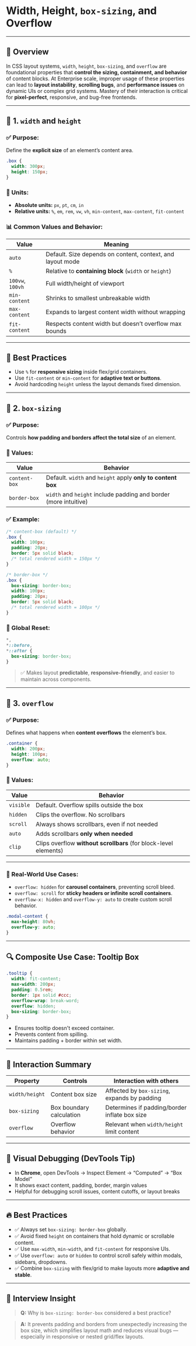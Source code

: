 
# **Width, Height, `box-sizing`, and Overflow**

---

## 🎯 Overview

In CSS layout systems, `width`, `height`, `box-sizing`, and `overflow` are foundational properties that **control the sizing, containment, and behavior** of content blocks. At Enterprise scale, improper usage of these properties can lead to **layout instability**, **scrolling bugs**, and **performance issues** on dynamic UIs or complex grid systems. Mastery of their interaction is critical for **pixel-perfect**, responsive, and bug-free frontends.

---

## 🔹 1. `width` and `height`

### ✅ Purpose:

Define the **explicit size** of an element’s content area.

```css
.box {
  width: 300px;
  height: 150px;
}
```

### 📌 Units:

* **Absolute units:** `px`, `pt`, `cm`, `in`
* **Relative units:** `%`, `em`, `rem`, `vw`, `vh`, `min-content`, `max-content`, `fit-content`

### 📊 Common Values and Behavior:

| Value            | Meaning                                                    |
| ---------------- | ---------------------------------------------------------- |
| `auto`           | Default. Size depends on content, context, and layout mode |
| `%`              | Relative to **containing block** (`width` or `height`)     |
| `100vw`, `100vh` | Full width/height of viewport                              |
| `min-content`    | Shrinks to smallest unbreakable width                      |
| `max-content`    | Expands to largest content width without wrapping          |
| `fit-content`    | Respects content width but doesn’t overflow max bounds     |

---

## 🧠 Best Practices

* Use `%` for **responsive sizing** inside flex/grid containers.
* Use `fit-content` or `min-content` for **adaptive text or buttons**.
* Avoid hardcoding `height` unless the layout demands fixed dimension.

---

## 🔹 2. `box-sizing`

### ✅ Purpose:

Controls **how padding and borders affect the total size** of an element.

### 📐 Values:

| Value         | Behavior                                                         |
| ------------- | ---------------------------------------------------------------- |
| `content-box` | Default. `width` and `height` apply **only to content box**      |
| `border-box`  | `width` and `height` include padding and border (more intuitive) |

### ✅ Example:

```css
/* content-box (default) */
.box {
  width: 100px;
  padding: 20px;
  border: 5px solid black;
  /* total rendered width = 150px */
}

/* border-box */
.box {
  box-sizing: border-box;
  width: 100px;
  padding: 20px;
  border: 5px solid black;
  /* total rendered width = 100px */
}
```

### 🧠 Global Reset:

```css
*,
*::before,
*::after {
  box-sizing: border-box;
}
```

> ✅ Makes layout **predictable**, **responsive-friendly**, and easier to maintain across components.

---

## 🔹 3. `overflow`

### ✅ Purpose:

Defines what happens when **content overflows** the element’s box.

```css
.container {
  width: 200px;
  height: 100px;
  overflow: auto;
}
```

### 🔧 Values:

| Value     | Behavior                                                         |
| --------- | ---------------------------------------------------------------- |
| `visible` | Default. Overflow spills outside the box                         |
| `hidden`  | Clips the overflow. No scrollbars                                |
| `scroll`  | Always shows scrollbars, even if not needed                      |
| `auto`    | Adds scrollbars **only when needed**                             |
| `clip`    | Clips overflow **without scrollbars** (for block-level elements) |

---

### 🧪 Real-World Use Cases:

* `overflow: hidden` for **carousel containers**, preventing scroll bleed.
* `overflow: scroll` for **sticky headers or infinite scroll containers**.
* `overflow-x: hidden` and `overflow-y: auto` to create custom scroll behavior.

```css
.modal-content {
  max-height: 80vh;
  overflow-y: auto;
}
```

---

## 🔍 Composite Use Case: Tooltip Box

```css
.tooltip {
  width: fit-content;
  max-width: 200px;
  padding: 0.5rem;
  border: 1px solid #ccc;
  overflow-wrap: break-word;
  overflow: hidden;
  box-sizing: border-box;
}
```

* Ensures tooltip doesn't exceed container.
* Prevents content from spilling.
* Maintains padding + border within set width.

---

## 🧠 Interaction Summary

| Property       | Controls                 | Interaction with others                       |
| -------------- | ------------------------ | --------------------------------------------- |
| `width/height` | Content box size         | Affected by `box-sizing`, expands by padding  |
| `box-sizing`   | Box boundary calculation | Determines if padding/border inflate box size |
| `overflow`     | Overflow behavior        | Relevant when `width/height` limit content    |

---

## 📐 Visual Debugging (DevTools Tip)

* In **Chrome**, open DevTools → Inspect Element → “Computed” → “Box Model”
* It shows exact content, padding, border, margin values
* Helpful for debugging scroll issues, content cutoffs, or layout breaks

---

## 🔥 Best Practices

* ✅ Always set `box-sizing: border-box` globally.
* ✅ Avoid fixed `height` on containers that hold dynamic or scrollable content.
* ✅ Use `max-width`, `min-width`, and `fit-content` for responsive UIs.
* ✅ Use `overflow: auto` or `hidden` to control scroll safely within modals, sidebars, dropdowns.
* ✅ Combine `box-sizing` with flex/grid to make layouts more **adaptive and stable**.

---

## 🧪 Interview Insight

> **Q:** Why is `box-sizing: border-box` considered a best practice?

> **A:** It prevents padding and borders from unexpectedly increasing the box size, which simplifies layout math and reduces visual bugs — especially in responsive or nested grid/flex layouts.


